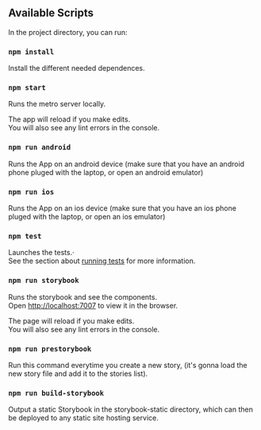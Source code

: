 ## Available Scripts

In the project directory, you can run:

### `npm install`

Install the different needed dependences.

### `npm start`

Runs the metro server locally.

The app will reload if you make edits.\
You will also see any lint errors in the console.

### `npm run android`

Runs the App on an android device (make sure that you have an android phone pluged with the laptop, or open an android emulator)

### `npm run ios`

Runs the App on an ios device (make sure that you have an ios phone pluged with the laptop, or open an ios emulator)

### `npm test`

Launches the tests.·\
See the section about [running tests](https://facebook.github.io/create-react-app/docs/running-tests) for more information.

### `npm run storybook`

Runs the storybook and see the components.\
Open [http://localhost:7007](http://localhost:7007) to view it in the browser.

The page will reload if you make edits.\
You will also see any lint errors in the console.

### `npm run prestorybook`

Run this command everytime you create a new story, (it's gonna load the new story file and add it to the stories list).

### `npm run build-storybook`

Output a static Storybook in the storybook-static directory, which can then be deployed to any static site hosting service.
